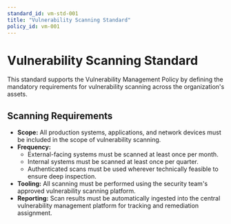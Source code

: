 ```yaml
---
standard_id: vm-std-001
title: "Vulnerability Scanning Standard"
policy_id: vm-001
---
```


# Vulnerability Scanning Standard

This standard supports the Vulnerability Management Policy by defining the mandatory requirements for vulnerability scanning across the organization's assets.

## Scanning Requirements

*   **Scope:** All production systems, applications, and network devices must be included in the scope of vulnerability scanning.
*   **Frequency:**
    *   External-facing systems must be scanned at least once per month.
    *   Internal systems must be scanned at least once per quarter.
    *   Authenticated scans must be used wherever technically feasible to ensure deep inspection.
*   **Tooling:** All scanning must be performed using the security team's approved vulnerability scanning platform.
*   **Reporting:** Scan results must be automatically ingested into the central vulnerability management platform for tracking and remediation assignment.
